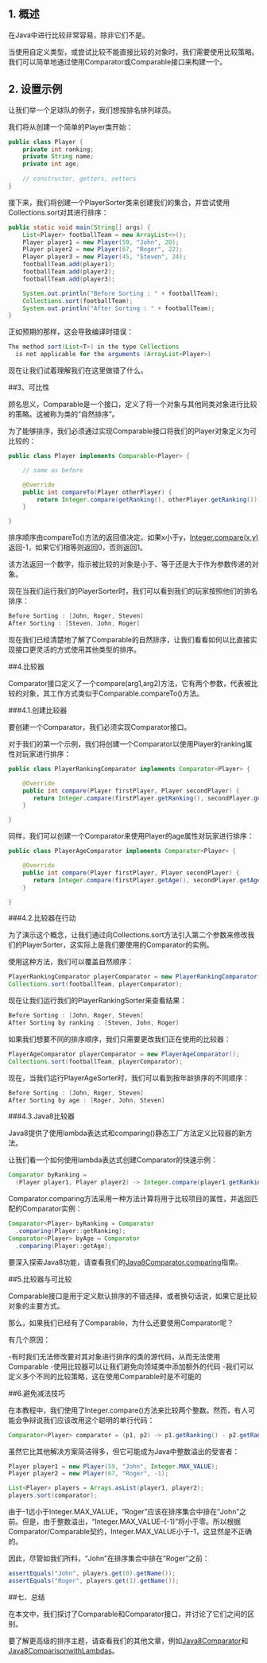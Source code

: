 ## 1. 概述

在Java中进行比较非常容易，除非它们不是。

当使用自定义类型，或尝试比较不能直接比较的对象时，我们需要使用比较策略。我们可以简单地通过使用Comparator或Comparable接口来构建一个。

## 2. 设置示例

让我们举一个足球队的例子，我们想按排名排列球员。

我们将从创建一个简单的Player类开始：

```java
public class Player {
    private int ranking;
    private String name;
    private int age;
    
    // constructor, getters, setters  
}
```

接下来，我们将创建一个PlayerSorter类来创建我们的集合，并尝试使用Collections.sort对其进行排序：

```java
public static void main(String[] args) {
    List<Player> footballTeam = new ArrayList<>();
    Player player1 = new Player(59, "John", 20);
    Player player2 = new Player(67, "Roger", 22);
    Player player3 = new Player(45, "Steven", 24);
    footballTeam.add(player1);
    footballTeam.add(player2);
    footballTeam.add(player3);

    System.out.println("Before Sorting : " + footballTeam);
    Collections.sort(footballTeam);
    System.out.println("After Sorting : " + footballTeam);
}

```

正如预期的那样，这会导致编译时错误：

```java
The method sort(List<T>) in the type Collections 
  is not applicable for the arguments (ArrayList<Player>)
```

现在让我们试着理解我们在这里做错了什么。

##3、可比性

顾名思义，Comparable是一个接口，定义了将一个对象与其他同类对象进行比较的策略。这被称为类的“自然排序”。

为了能够排序，我们必须通过实现Comparable接口将我们的Player对象定义为可比较的：

```java
public class Player implements Comparable<Player> {

    // same as before

    @Override
    public int compareTo(Player otherPlayer) {
        return Integer.compare(getRanking(), otherPlayer.getRanking());
    }

}

```

排序顺序由compareTo()方法的返回值决定。如果x小于y，[Integer.compare(x,y)](https://docs.oracle.com/en/java/javase/11/docs/api/java.base/java/lang/Integer.html#compare(int,int))返回-1，如果它们相等则返回0，否则返回1。

该方法返回一个数字，指示被比较的对象是小于、等于还是大于作为参数传递的对象。

现在当我们运行我们的PlayerSorter时，我们可以看到我们的玩家按照他们的排名排序：

```java
Before Sorting : [John, Roger, Steven]
After Sorting : [Steven, John, Roger]
```

现在我们已经清楚地了解了Comparable的自然排序，让我们看看如何以比直接实现接口更灵活的方式使用其他类型的排序。

##4.比较器

Comparator接口定义了一个compare(arg1,arg2)方法，它有两个参数，代表被比较的对象，其工作方式类似于Comparable.compareTo()方法。

###4.1.创建比较器

要创建一个Comparator，我们必须实现Comparator接口。

对于我们的第一个示例，我们将创建一个Comparator以使用Player的ranking属性对玩家进行排序：

```java
public class PlayerRankingComparator implements Comparator<Player> {

    @Override
    public int compare(Player firstPlayer, Player secondPlayer) {
       return Integer.compare(firstPlayer.getRanking(), secondPlayer.getRanking());
    }

}
```

同样，我们可以创建一个Comparator来使用Player的age属性对玩家进行排序：

```java
public class PlayerAgeComparator implements Comparator<Player> {

    @Override
    public int compare(Player firstPlayer, Player secondPlayer) {
       return Integer.compare(firstPlayer.getAge(), secondPlayer.getAge());
    }

}
```

###4.2.比较器在行动

为了演示这个概念，让我们通过向Collections.sort方法引入第二个参数来修改我们的PlayerSorter，这实际上是我们要使用的Comparator的实例。

使用这种方法，我们可以覆盖自然顺序：

```java
PlayerRankingComparator playerComparator = new PlayerRankingComparator();
Collections.sort(footballTeam, playerComparator);

```

现在让我们运行我们的PlayerRankingSorter来查看结果：

```java
Before Sorting : [John, Roger, Steven]
After Sorting by ranking : [Steven, John, Roger]
```

如果我们想要不同的排序顺序，我们只需要更改我们正在使用的比较器：

```java
PlayerAgeComparator playerComparator = new PlayerAgeComparator();
Collections.sort(footballTeam, playerComparator);
```

现在，当我们运行PlayerAgeSorter时，我们可以看到按年龄排序的不同顺序：

```java
Before Sorting : [John, Roger, Steven]
After Sorting by age : [Roger, John, Steven]
```

###4.3.Java8比较器

Java8提供了使用lambda表达式和comparing()静态工厂方法定义比较器的新方法。

让我们看一个如何使用lambda表达式创建Comparator的快速示例：

```java
Comparator byRanking = 
  (Player player1, Player player2) -> Integer.compare(player1.getRanking(), player2.getRanking());
```

Comparator.comparing方法采用一种方法计算将用于比较项目的属性，并返回匹配的Comparator实例：

```java
Comparator<Player> byRanking = Comparator
  .comparing(Player::getRanking);
Comparator<Player> byAge = Comparator
  .comparing(Player::getAge);
```

要深入探索Java8功能，请查看我们的[Java8Comparator.comparing](https://www.baeldung.com/java-8-comparator-comparing)指南。

##5.比较器与可比较

Comparable接口是用于定义默认排序的不错选择，或者换句话说，如果它是比较对象的主要方式。

那么，如果我们已经有了Comparable，为什么还要使用Comparator呢？

有几个原因：

-有时我们无法修改要对其对象进行排序的类的源代码，从而无法使用Comparable
-使用比较器可以让我们避免向领域类中添加额外的代码
-我们可以定义多个不同的比较策略，这在使用Comparable时是不可能的

##6.避免减法技巧

在本教程中，我们使用了Integer.compare()方法来比较两个整数。然而，有人可能会争辩说我们应该改用这个聪明的单行代码：

```java
Comparator<Player> comparator = (p1, p2) -> p1.getRanking() - p2.getRanking();
```

虽然它比其他解决方案简洁得多，但它可能成为Java中整数溢出的受害者：

```java
Player player1 = new Player(59, "John", Integer.MAX_VALUE);
Player player2 = new Player(67, "Roger", -1);

List<Player> players = Arrays.asList(player1, player2);
players.sort(comparator);
```

由于-1远小于Integer.MAX_VALUE，“Roger”应该在排序集合中排在“John”之前。但是，由于整数溢出，“Integer.MAX_VALUE–(-1)”将小于零。所以根据Comparator/Comparable契约，Integer.MAX_VALUE小于-1，这显然是不正确的。

因此，尽管如我们所料，“John”在排序集合中排在“Roger”之前：

```java
assertEquals("John", players.get(0).getName());
assertEquals("Roger", players.get(1).getName());
```

##七、总结

在本文中，我们探讨了Comparable和Comparator接口，并讨论了它们之间的区别。

要了解更高级的排序主题，请查看我们的其他文章，例如[Java8Comparator](https://www.baeldung.com/java-8-comparator-comparing)和[Java8ComparisonwithLambdas](https://www.baeldung.com/java-8-sort-lambda)。
